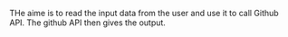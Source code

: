 THe aime is to read the input data from the user and use it to call Github API.
The github API then gives the output.
